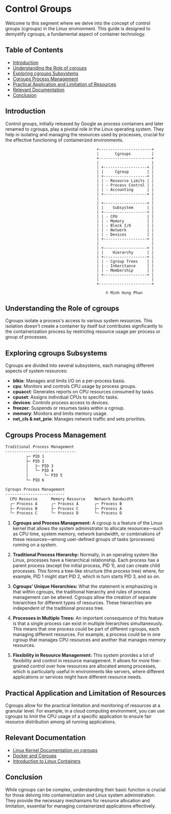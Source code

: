 # Control Groups

Welcome to this segment where we delve into the concept of control groups (cgroups) in the Linux environment. This guide is designed to demystify cgroups, a fundamental aspect of container technology.

## Table of Contents

- [Introduction](#introduction)
- [Understanding the Role of cgroups](#understanding-the-role-of-cgroups)
- [Exploring cgroups Subsystems](#exploring-cgroups-subsystems)
- [Cgroups Process Management](#cgroups-process-management)
- [Practical Application and Limitation of Resources](#practical-application-and-limitation-of-resources)
- [Relevant Documentation](#relevant-documentation)
- [Conclusion](#conclusion)

## Introduction

Control groups, initially released by Google as process containers and later renamed to cgroups, play a pivotal role in the Linux operating system. They help in isolating and managing the resources used by processes, crucial for the effective functioning of containerized environments.

```plaintext
                                        +-----------------------+
                                        |       Cgroups         |
                                        +-----------------------+
                                        |                       |
                                        | +-------------------+ |
                                        | |     Cgroup        | |
                                        | +-------------------+ |
                                        | | - Resource Limits | |
                                        | | - Process Control | |
                                        | | - Accounting      | |
                                        | +-------------------+ |
                                        |                       |
                                        | +-------------------+ |
                                        | |    Subsystem      | |
                                        | +-------------------+ |
                                        | | - CPU             | |
                                        | | - Memory          | |
                                        | | - Block I/O       | |
                                        | | - Network         | |
                                        | | - Devices         | |
                                        | +-------------------+ |
                                        |                       |
                                        | +-------------------+ |
                                        | |    Hierarchy      | |
                                        | +-------------------+ |
                                        | | - Cgroup Trees    | |
                                        | | - Inheritance     | |
                                        | | - Membership      | |
                                        | +-------------------+ |
                                        |                       |
                                        +-----------------------+

                                            © Minh Hung Phan
```

## Understanding the Role of cgroups

Cgroups isolate a process's access to various system resources. This isolation doesn't create a container by itself but contributes significantly to the containerization process by restricting resource usage per process or group of processes.

## Exploring cgroups Subsystems

Cgroups are divided into several subsystems, each managing different aspects of system resources:

- **blkio**: Manages and limits I/O on a per-process basis.
- **cpu**: Monitors and controls CPU usage by process groups.
- **cpuacct**: Generates reports on CPU resources consumed by tasks.
- **cpuset**: Assigns individual CPUs to specific tasks.
- **devices**: Controls process access to devices.
- **freezer**: Suspends or resumes tasks within a cgroup.
- **memory**: Monitors and limits memory usage.
- **net_cls & net_prio**: Manages network traffic and sets priorities.

## Cgroups Process Management

```bash
Traditional Process Management
-------------------------------
         ┌─ PID 1
         ├─ PID 2
         │   ├─ PID 3
         │   └─ PID 4
         │       └─ PID 5
         └─ PID 6

Cgroups Process Management
--------------------------
  CPU Resource      Memory Resource    Network Bandwidth
  ┌─ Process A      ┌─ Process A       ┌─ Process B
  ├─ Process B      ├─ Process C       ├─ Process A
  └─ Process C      └─ Process D       └─ Process D
```

1. **Cgroups and Process Management:** A cgroup is a feature of the Linux kernel that allows the system administrator to allocate resources—such as CPU time, system memory, network bandwidth, or combinations of these resources—among user-defined groups of tasks (processes) running on a system. 

2. **Traditional Process Hierarchy:** Normally, in an operating system like Linux, processes have a hierarchical relationship. Each process has a parent process (except the initial process, PID 1), and can create child processes. This forms a tree-like structure (the process tree) where, for example, PID 1 might start PID 2, which in turn starts PID 3, and so on.

3. **Cgroups' Unique Hierarchies:** What the statement is emphasizing is that within cgroups, the traditional hierarchy and rules of process management can be altered. Cgroups allow the creation of separate hierarchies for different types of resources. These hierarchies are independent of the traditional process tree.

4. **Processes in Multiple Trees:** An important consequence of this feature is that a single process can exist in multiple hierarchies simultaneously. This means that one process could be part of different cgroups, each managing different resources. For example, a process could be in one cgroup that manages CPU resources and another that manages memory resources.

5. **Flexibility in Resource Management:** This system provides a lot of flexibility and control in resource management. It allows for more fine-grained control over how resources are allocated among processes, which is particularly useful in environments like servers, where different applications or services might have different resource needs.

## Practical Application and Limitation of Resources

Cgroups allow for the practical limitation and monitoring of resources at a granular level. For example, in a cloud computing environment, you can use cgroups to limit the CPU usage of a specific application to ensure fair resource distribution among all running applications.

## Relevant Documentation

- [Linux Kernel Documentation on cgroups](https://www.kernel.org/doc/Documentation/cgroup-v1/cgroups.txt)
- [Docker and Cgroups](https://docs.docker.com/config/containers/resource_constraints/)
- [Introduction to Linux Containers](https://www.linuxcontainers.org/)

## Conclusion

While cgroups can be complex, understanding their basic function is crucial for those delving into containerization and Linux system administration. They provide the necessary mechanisms for resource allocation and limitation, essential for managing containerized applications effectively.